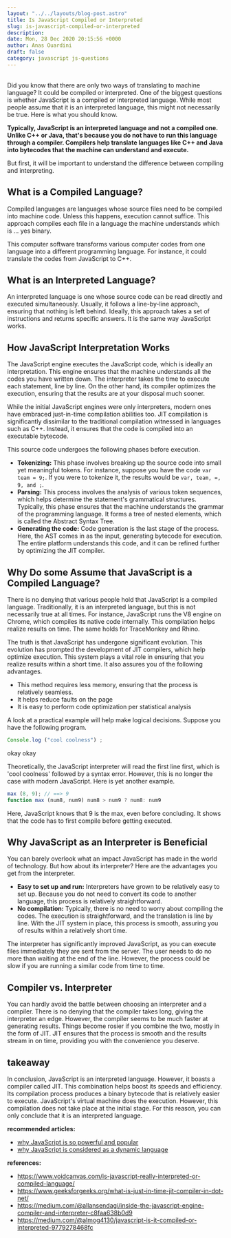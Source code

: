 ```yaml
---
layout: "../../layouts/blog-post.astro"
title: Is JavaScript Compiled or Interpreted
slug: is-javascript-compiled-or-interpreted
description: 
date: Mon, 28 Dec 2020 20:15:56 +0000
author: Anas Ouardini
draft: false
category: javascript js-questions
---
```



<br>Did you know that there are only two ways of translating to machine language? It could be compiled or interpreted. One of the biggest questions is whether JavaScript is a compiled or interpreted language. While most people assume that it is an interpreted language, this might not necessarily be true. Here is what you should know.

**Typically, JavaScript is an interpreted language and not a compiled one. Unlike C++ or Java, that's because you do not have to run this language through a compiler. Compilers help translate languages like C++ and Java into bytecodes that the machine can understand and execute.**

But first, it will be important to understand the difference between compiling and interpreting.

## What is a Compiled Language?

Compiled languages are languages whose source files need to be compiled into machine code. Unless this happens, execution cannot suffice. This approach compiles each file in a language the machine understands which is ... yes binary.

This computer software transforms various computer codes from one language into a different programming language. For instance, it could translate the codes from JavaScript to C++.

## What is an Interpreted Language?

An interpreted language is one whose source code can be read directly and executed simultaneously. Usually, it follows a line-by-line approach, ensuring that nothing is left behind. Ideally, this approach takes a set of instructions and returns specific answers. It is the same way JavaScript works.

## How JavaScript Interpretation Works

The JavaScript engine executes the JavaScript code, which is ideally an interpretation. This engine ensures that the machine understands all the codes you have written down. The interpreter takes the time to execute each statement, line by line. On the other hand, its compiler optimizes the execution, ensuring that the results are at your disposal much sooner.

While the initial JavaScript engines were only interpreters, modern ones have embraced just-in-time compilation abilities too. JIT compilation is significantly dissimilar to the traditional compilation witnessed in languages such as C++. Instead, it ensures that the code is compiled into an executable bytecode.

This source code undergoes the following phases before execution.

- **Tokenizing:** This phase involves breaking up the source code into small yet meaningful tokens. For instance, suppose you have the code `var team = 9;`. If you were to tokenize it, the results would be `var, team, =, 9, and ;`.
- **Parsing:** This process involves the analysis of various token sequences, which helps determine the statement's grammatical structures. Typically, this phase ensures that the machine understands the grammar of the programming language. It forms a tree of nested elements, which is called the Abstract Syntax Tree.
- **Generating the code:** Code generation is the last stage of the process. Here, the AST comes in as the input, generating bytecode for execution. The entire platform understands this code, and it can be refined further by optimizing the JIT compiler.

## Why Do some Assume that JavaScript is a Compiled Language?

There is no denying that various people hold that JavaScript is a compiled language. Traditionally, it is an interpreted language, but this is not necessarily true at all times. For instance, JavaScript runs the V8 engine on Chrome, which compiles its native code internally. This compilation helps realize results on time. The same holds for TraceMonkey and Rhino.

The truth is that JavaScript has undergone significant evolution. This evolution has prompted the development of JIT compilers, which help optimize execution. This system plays a vital role in ensuring that you realize results within a short time. It also assures you of the following advantages.

- This method requires less memory, ensuring that the process is relatively seamless.
- It helps reduce faults on the page
- It is easy to perform code optimization per statistical analysis

A look at a practical example will help make logical decisions. Suppose you have the following program.

```js
Console.log ("cool coolness") ;
```

okay okay

Theoretically, the JavaScript interpreter will read the first line first, which is 'cool coolness' followed by a syntax error. However, this is no longer the case with modern JavaScript. Here is yet another example.

```js
max (8, 9); // ==> 9
function max (num8, num9) num8 > num9 ? num8: num9
```

Here, JavaScript knows that 9 is the max, even before concluding. It shows that the code has to first compile before getting executed.

## Why JavaScript as an Interpreter is Beneficial

You can barely overlook what an impact JavaScript has made in the world of technology. But how about its interpreter? Here are the advantages you get from the interpreter.

- **Easy to set up and run:** Interpreters have grown to be relatively easy to set up. Because you do not need to convert its code to another language, this process is relatively straightforward.
- **No compilation:** Typically, there is no need to worry about compiling the codes. The execution is straightforward, and the translation is line by line. With the JIT system in place, this process is smooth, assuring you of results within a relatively short time.

The interpreter has significantly improved JavaScript, as you can execute files immediately they are sent from the server. The user needs to do no more than waiting at the end of the line. However, the process could be slow if you are running a similar code from time to time.

## Compiler vs. Interpreter

You can hardly avoid the battle between choosing an interpreter and a compiler. There is no denying that the compiler takes long, giving the interpreter an edge. However, the compiler seems to be much faster at generating results. Things become rosier if you combine the two, mostly in the form of JIT. JIT ensures that the process is smooth and the results stream in on time, providing you with the convenience you deserve.

## takeaway

In conclusion, JavaScript is an interpreted language. However, it boasts a compiler called JIT. This combination helps boost its speeds and efficiency. Its compilation process produces a binary bytecode that is relatively easier to execute. JavaScript's virtual machine does the execution. However, this compilation does not take place at the initial stage. For this reason, you can only conclude that it is an interpreted language.

**recommended articles:**

- <a href="/posts/why-javascript-is-powerful/" target="_blank" rel="noreferrer noopener">why JavaScript is so powerful and popular</a>
- <a href="/posts/why-javascript-is-considered-as-a-dynamic-language/" target="_blank" rel="noreferrer noopener">why JavaScript is considered as a dynamic language</a>

**references:**

- https://www.voidcanvas.com/is-javascript-really-interpreted-or-compiled-language/
- https://www.geeksforgeeks.org/what-is-just-in-time-jit-compiler-in-dot-net/
- https://medium.com/@allansendagi/inside-the-javascript-engine-compiler-and-interpreter-c8faa638b0d9
- https://medium.com/@almog4130/javascript-is-it-compiled-or-interpreted-9779278468fc